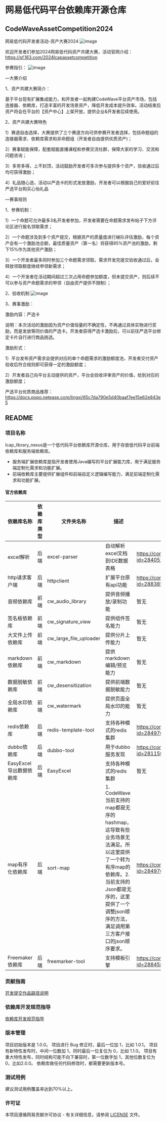 # 网易低代码平台依赖库开源仓库
## CodeWaveAssetCompetition2024
网易低代码开发者活动-资产大赛2024
![image](https://github.com/netease-lcap/CodeWaveAssetCompetition2024/assets/158463965/ea58284c-5be6-4b2d-956b-7b300499ee1e)

欢迎开发者们参加2024网易低代码资产共建大赛，活动官网介绍：https://sf.163.com/2024lcapassetcompetition

参赛指引：
![image](https://github.com/netease-lcap/CodeWaveAssetCompetition2024/assets/158463965/8f658d1c-0f81-4062-b794-a3d0e0ec900a)


—大赛介绍

1、资产共建大赛简介：

基于平台现有扩展集成能力，和开发者一起构建CodeWave平台资产市场，包括连接器、依赖库，打造丰富的开发场景资产，降低开发成本提升效率。活动结束后资产将会在平台的【资产中心】上架开放，提供企业&开发者后续使用。

2、资产共建大赛特色

  1）赛道自由选择，大赛提供了三个赛道方向可供参赛开发者选择，包括命题组的连接器需求、依赖库需求和非命题组（开发者自由提供优质资产)；

  2）赛事赋能保障，配套赋能直播课程和参赛交流社群，保障大家的学习、交流和问题咨询；

  3）多劳多得，上不封顶，活动鼓励开发者可多次参与提供多个资产，验收通过后均可获得激励；

  4）礼品随心选，活动以严选卡的形式发放激励，开发者可以根据自己的爱好前往严选平台购买心怡礼品


—赛事规则

1、参赛机制：

  1）一个命题可允许最多3名开发者参加，开发者需要在命题需求发布帖子下方评论区进行报名领取需求；

  2）一个命题涉及到多个资产提交，根据资产的质量度进行梯队评估激励，每个资产会有一个激励池总额，最佳质量资产（第一名）将获得85%资产池的激励，剩下15%作为其他资产激励；

  3）一个开发者最多同时参加三个命题需求领取，需求开发完提交验收通过后，会释放领取额度继续申领新需求；

  4）一个开发者在活动期间超过三次占用命题参加额度，但未提交资产，则后续不可以参与资产命题需求的申领（自由资产提供不限制）；

2、验收机制
![image](https://github.com/netease-lcap/CodeWaveAssetCompetition2024/assets/158463965/1b02393f-3df9-41f5-a187-64e71f7cef9f)

3、赛事激励：

激励内容：严选卡

说明：本次活动的激励因为资产价值恒量的不确定性，不再通过具体实物进行奖励，而是发放等同价值的严选卡。开发者获得严选卡激励后，可以前往严选平台绑定卡片自行进行商品挑选。 

激励形式：

  1）平台发布资产需求会提供对应的单个命题需求的激励额度池，开发者交付资产验收后符合规则即可获得一定的激励额度；

  2）开发者自己向平台主动提供的资产，平台会验收评审资产的价值，给到对应的激励额度；

严选平台优质商品推荐：https://docs.popo.netease.com/lingxi/65c7da790e5d40baaf7ee15e62e843e5

## README
### 项目名称
lcap_library_nexus是一个低代码平台依赖库开源仓库，用于存放低代码平台前端依赖库和服务端依赖库。
* 服务端扩展依赖库是指开发者使用Java编写的平台扩展能力库，用于满足服务端定制化需求和功能扩展。
* 前端依赖库主要提供扩展组件和前端自定义逻辑编写能力，满足前端定制化需求和功能扩展。

#### 官方依赖库

| 依赖库名称 | 依赖库类型 | 文件夹名称 | 描述                  | 资产市场地址                                                                                                                            |
| ------- | ------- | ------- |---------------------|-----------------------------------------------------------------------------------------------------------------------------------|
| excel解析 | 后端  | excel-parser   | 自动解析excel文档到IDE数据表格 | https://community.codewave.163.com/CommunityParent/CodeWareMarketLibraryDetail?id=2840513069648896&isLatest=false&isClassics=true |
| http请求客户端 | 后端   | httpclient   | 扩展平台原有api功能         | https://community.codewave.163.com/CommunityParent/CodeWareMarketLibraryDetail?id=2883851125296640&isLatest=false&isClassics=false 
| 音频依赖库 | 前端   | cw_audio_library   | 提供音频播放/录制功能         | 暂无
| 签名板依赖库 | 前端   | cw_signature_view   | 提供组件签名能力        | 暂无 
| 大文件上传依赖库 | 前端   | cw_large_file_uploader   | 提供分片上传能力        | 暂无
| markdown依赖库 | 前端   | cw_markdown   | 提供markdown编辑/预览能力        | 暂无   
| 数据脱敏依赖库 | 前端   | cw_desensitization   | 提供前端数据脱敏能力        | 暂无
| 全局水印依赖库 | 前端   | cw_watermark   | 提供页面全局水印的能力        | 暂无                                                                                                                                |
| redis依赖库 | 后端   | redis-template-tool   |支持各种模式的redis集群         | https://community.codewave.163.com/CommunityParent/CodeWareMarketLibraryDetail?id=2849760328948736&isLatest=false&isClassics=false
| dubbo依赖库 | 后端   | dubbo-tool   | 用于dubbo服务发现         | https://community.codewave.163.com/CommunityParent/CodeWareMarketLibraryDetail?id=2811501029676800&isLatest=false&isClassics=false
|EasyExcel导出数据依赖库| 后端   |  EasyExcel |支持各种模式的redis集群         | 暂无
|map有序化依赖库 | 后端   | sort-map |1. CodeWave当前支持的map都是无序的hashmap，这导致有些业务场景无法满足。所以这里提供了一个转为有序map的依赖库。2. 当前支持的Json都是无序的，这里提供了一个调整json顺序的方法，满足调用第三方客户接口的json顺序要求。         | https://community.codewave.163.com/CommunityParent/CodeWareMarketLibraryDetail?id=2849760328948736&isLatest=false&isClassics=false
|Freemaker依赖库| 后端   |  freemarker-tool |支持模板引擎         | https://community.codewave.163.com/CommunityParent/CodeWareMarketLibraryDetail?id=2884580661931520&isLatest=false&isClassics=false



### 贡献指南
[开发提交作品路径说明](%E5%BC%80%E5%8F%91%E6%8F%90%E4%BA%A4%E4%BD%9C%E5%93%81%E8%B7%AF%E5%BE%84%E8%AF%B4%E6%98%8E.md)

### 依赖库开发规范指导
[依赖库开发规范指导](%E4%BE%9D%E8%B5%96%E5%BA%93%E5%BC%80%E5%8F%91%E8%A7%84%E8%8C%83%E6%8C%87%E5%AF%BC.md)

### 版本管理
项目初始版本是 1.0.0。
项目进行 Bug 修正时，最后一位加 1，比如 1.0.1。
项目有新特性发布时，中间一位数加 1，同时最后一位复位为 0，比如 1.1.0。
项目有重大特性发布，同时结构可能不向下兼容时，第一位数字加 1，其他位数复位为0，比如2.0.0。
依赖库做任何代码修改时，都需要更新版本号。

### 测试用例
建议测试用例覆盖率达到70%以上。

### 许可证
本项目遵循网易贡献许可协议 - 有关详细信息，请参阅 [LICENSE](./LICENSE) 文件。



